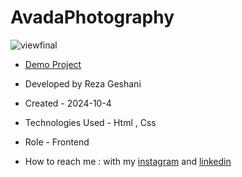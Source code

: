 # AvadaPhotography

![viewfinal](https://github.com/user-attachments/assets/90742f88-8056-4144-9c28-bf923d94ea87)


- [Demo Project](https://rezageshaniweb.github.io/AvadaPhotography/)

- Developed by Reza Geshani

- Created - 2024-10-4

- Technologies Used - Html , Css

- Role - Frontend

- How to reach me : with my [instagram](https://www.instagram.com/rezageshani_web) and [linkedin](http://www.linkedin.com/in/reza-geshani-web)
